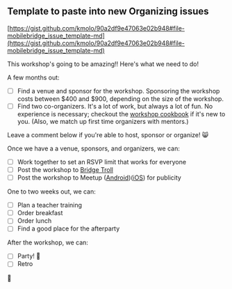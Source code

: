 ## Template to paste into new Organizing issues

[https://gist.github.com/kmolo/90a2df9e47063e02b948#file-mobilebridge_issue_template-md](https://gist.github.com/kmolo/90a2df9e47063e02b948#file-mobilebridge_issue_template-md)

This workshop's going to be amazing!! Here's what we need to do!

A few months out:
- [ ] Find a venue and sponsor for the workshop. Sponsoring the workshop costs between $400 and $900, depending on the size of the workshop.
- [ ] Find two co-organizers. It's a lot of work, but always a lot of fun. No experience is necessary; checkout the [workshop cookbook](https://github.com/railsbridge/docs/wiki/Cookbook) if it's new to you. (Also, we match up first time organizers with mentors.)

Leave a comment below if you're able to host, sponsor or organize! :smile_cat: 

Once we have a a venue, sponsors, and organizers, we can:
- [ ] Work together to set an RSVP limit that works for everyone
- [ ] Post the workshop to [Bridge Troll](http://www.bridgetroll.org/)
- [ ] Post the workshop to Meetup ([Android](http://www.meetup.com/Learning-Android-Development/))([iOS](http://www.meetup.com/Learning-iOS-Development-SF/)) for publicity 

One to two weeks out, we can:
- [ ] Plan a teacher training
- [ ] Order breakfast
- [ ] Order lunch
- [ ] Find a good place for the afterparty

After the workshop, we can:
- [ ] Party! :tada:   
- [ ] Retro

:tulip: 
